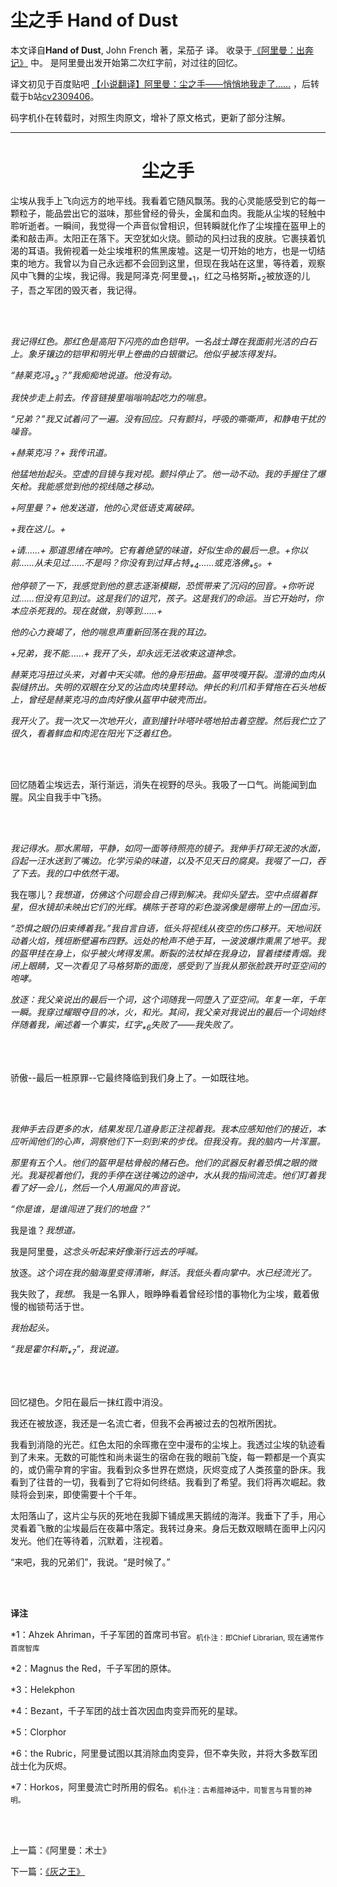 # 尘之手 Hand of Dust

本文译自**Hand of Dust**, John French 著，呆茄子 译。
收录于[《阿里曼：出奔记》](https://www.bilibili.com/read/readlist/rl724148) 中。
是阿里曼出发开始第二次红字前，对过往的回忆。

译文初见于百度贴吧 [【小说翻译】阿里曼：尘之手——悄悄地我走了……](http://tieba.baidu.com/p/3079138833)
，后转载于b站[cv2309406](https://www.bilibili.com/read/cv2309406)。

码字机仆在转载时，对照生肉原文，增补了原文格式，更新了部分注解。

---

<div align="center">
<h1>尘之手</h1>
</div>

尘埃从我手上飞向远方的地平线。我看着它随风飘荡。我的心灵能感受到它的每一颗粒子，能品尝出它的滋味，那些曾经的骨头，金属和血肉。我能从尘埃的轻触中聆听逝者。一瞬间，我觉得一个声音似曾相识，但转瞬就化作了尘埃撞在盔甲上的柔和敲击声。太阳正在落下。天空犹如火烧。颤动的风扫过我的皮肤。它裹挟着饥渴的耳语。我俯视着一处尘埃堆积的焦黑废墟。这是一切开始的地方，也是一切结束的地方。我曾以为自己永远都不会回到这里，但现在我站在这里，等待着，观察风中飞舞的尘埃，我记得。我是阿泽克·阿里曼<sub>\*1</sub>，红之马格努斯<sub>\*2</sub>被放逐的儿子，吾之军团的毁灭者，我记得。

<br><br/>

*我记得红色。那红色是高阳下闪亮的血色铠甲。一名战士蹲在我面前光洁的白石上。象牙镶边的铠甲和明光甲上卷曲的白银徽记。他似乎被冻得发抖。*

*“赫莱克冯<sub>\*3</sub>？”我痴痴地说道。他没有动。*

*我快步走上前去。传音链接里嗡嗡响起吃力的喘息。*

*“兄弟？”我又试着问了一遍。没有回应。只有颤抖，呼吸的嘶嘶声，和静电干扰的噪音。*

*\+赫莱克冯？+ 我传讯道。*

*他猛地抬起头。空虚的目镜与我对视。颤抖停止了。他一动不动。我的手握住了爆矢枪。我能感觉到他的视线随之移动。*

*+阿里曼？+ 他发送道，他的心灵低语支离破碎。*

*+我在这儿。+*

*+请……+ 那道思绪在呻吟。它有着绝望的味道，好似生命的最后一息。+你以前……从未见过……不是吗？你没有到过拜占特<sub>\*4</sub>……或克洛佛<sub>\*5</sub>。+*

*他停顿了一下，我感觉到他的意志逐渐模糊，恐慌带来了沉闷的回音。+你听说过……但没有见到过。这是我们的诅咒，孩子。这是我们的命运。当它开始时，你本应杀死我的。现在就做，别等到……+*

*他的心力衰竭了，他的喘息声重新回荡在我的耳边。*

*+兄弟，我不能……+ 我开了头，却永远无法收束这道神念。*

*赫莱克冯扭过头来，对着中天尖啸。他的身形扭曲。盔甲吱嘎开裂。湿滑的血肉从裂缝挤出。失明的双眼在分叉的沾血肉块里转动。伸长的利爪和手臂拖在石头地板上，曾经是赫莱克冯的血肉好像从盔甲中破壳而出。*

*我开火了。我一次又一次地开火，直到撞针咔嗒咔嗒地拍击着空膛。然后我伫立了很久，看着鲜血和肉泥在阳光下泛着红色。*

<br><br/>

回忆随着尘埃远去，渐行渐远，消失在视野的尽头。我吸了一口气。尚能闻到血腥。风尘自我手中飞扬。

<br><br/>

*我记得水。那水黑暗，平静，如同一面等待照亮的镜子。我伸手打碎无波的水面，舀起一汪水送到了嘴边。化学污染的味道，以及不见天日的腐臭。我啜了一口，吞了下去。我的口中依然干渴。*

我在哪儿？*我想道，仿佛这个问题会自己得到解决。我仰头望去。空中点缀着群星，但水镜却未映出它们的光辉。横陈于苍穹的彩色漩涡像是绷带上的一团血污。*

*“恐惧之眼仍旧束缚着我。”我自言自语，低头将视线从夜空的伤口移开。天地间跃动着火焰，残垣断壁遍布四野。远处的枪声不绝于耳，一波波爆炸熏黑了地平。我的盔甲挂在身上，似乎被火烤得发黑。断裂的法杖掉在我身边，冒着缕缕青烟。我闭上眼睛，又一次看见了马格努斯的面庞，感受到了当我从那张脸跌开时亚空间的咆哮。*

*放逐：我父亲说出的最后一个词，这个词随我一同堕入了亚空间。年复一年，千年一瞬。我穿过耀眼夺目的冰，火，和光。其间，我父亲对我说出的最后一个词始终伴随着我，阐述着一个事实，红字<sub>\*6</sub>失败了——我失败了。*

<br><br/>

骄傲--最后一桩原罪--它最终降临到我们身上了。一如既往地。

<br><br/>

*我伸手去舀更多的水，结果发现几道身影正注视着我。我本应感知他们的接近，本应听闻他们的心声，洞察他们下一刻到来的步伐。但我没有。我的脑内一片浑噩。*

*那里有五个人。他们的盔甲是枯骨般的赭石色。他们的武器反射着恐惧之眼的微光。我凝视着他们，我的手停在送往嘴边的途中，水从我的指间流走。他们盯着我看了好一会儿，然后一个人用漏风的声音说。*

*“你是谁，是谁闯进了我们的地盘？”*

我是谁？*我想道。*

我是阿里曼，*这念头听起来好像渐行远去的呼喊。*

放逐。*这个词在我的脑海里变得清晰，鲜活。我低头看向掌中。水已经流光了。*

我失败了，*我想。* 我是一名罪人，眼睁睁看着曾经珍惜的事物化为尘埃，戴着傲慢的枷锁苟活于世。

*我抬起头。*

*“我是霍尔科斯<sub>\*7</sub>”，我说道。*

<br><br/>

回忆褪色。夕阳在最后一抹红霞中消没。

我还在被放逐，我还是一名流亡者，但我不会再被过去的包袱所困扰。

我看到消隐的光芒。红色太阳的余晖撒在空中漫布的尘埃上。我透过尘埃的轨迹看到了未来。无数的可能性和尚未诞生的宿命在我的眼前飞旋，每一颗都是一个真实的，或仍需孕育的宇宙。我看到众多世界在燃烧，灰烬变成了人类孩童的卧床。我看到了往昔的一切，我看到了它将如何终结。我看到了希望。我们将再次崛起。救赎将会到来，即使需要十个千年。

太阳落山了，这片尘与灰的死地在我脚下铺成黑天鹅绒的海洋。我垂下了手，用心灵看着飞散的尘埃最后在夜幕中落定。我转过身来。身后无数双眼睛在面甲上闪闪发光。他们在等待着，沉默着，注视着。

“来吧，我的兄弟们”，我说。“是时候了。”

<br><br/>

**译注**

\*1：Ahzek Ahriman，千子军团的首席司书官。<sub>机仆注：即Chief Librarian, 现在通常作首席智库</sub>

\*2：Magnus the Red，千子军团的原体。

\*3：Helekphon

\*4：Bezant，千子军团的战士首次因血肉变异而死的星球。

\*5：Clorphor

\*6：the Rubric，阿里曼试图以其消除血肉变异，但不幸失败，并将大多数军团战士化为灰烬。

\*7：Horkos，阿里曼流亡时所用的假名。<sub>机仆注：古希腊神话中，司誓言与背誓的神明。</sub>

<br><br/>

上一篇：《阿里曼：术士》

下一篇：[《灰之王》](KingOfAshes.md)
